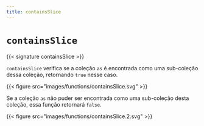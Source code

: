 ```yaml
---
title: containsSlice
---
```


# `containsSlice`

{{< signature containsSlice >}}

`containsSlice` verifica se a coleção `as` é encontrada como uma sub-coleção dessa coleção, retornando `true` nesse caso.

{{< figure src="images/functions/containsSlice.svg" >}}

Se a coleção `as` não puder ser encontrada como uma sub-coleção desta coleção, essa função retornará `false`.

{{< figure src="images/functions/containsSlice.2.svg" >}}
